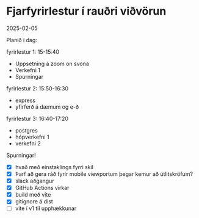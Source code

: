 # Fjarfyrirlestur í rauðri viðvörun

2025-02-05

Planið í dag:

fyrirlestur 1: 15-15:40

- Uppsetning á zoom on svona
- Verkefni 1
- Spurningar

fyrirlestur 2: 15:50-16:30

- express
- yfirferð á dæmum og e-ð

fyrirlestur 3: 16:40-17:20

- postgres
- hópverkefni 1
- verkefni 2

Spurningar!

- [x] hvað með einstaklings fyrri skil
- [x] Þarf að gera ráð fyrir mobile viewportum þegar kemur að útlitskröfum?
- [x] slack aðgangur
- [x] GitHub Actions virkar
- [x] build með vite
- [x] gitignore á dist
- [ ] vite í v1 til upphækkunar
